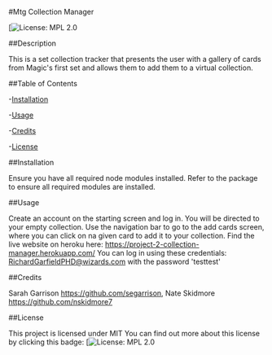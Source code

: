#Mtg Collection Manager

[![License: MPL 2.0](https://img.shields.io/badge/License-MPL%202.0-brightgreen.svg)

##Description

This is a set collection tracker that presents the user with a gallery of cards from Magic's first set and allows them to add them to a virtual collection.


##Table of Contents

-[Installation](#Installation)

-[Usage](#Usage)

-[Credits](#Credits)

-[License](#License)


##Installation

Ensure you have all required node modules installed. Refer to the package to ensure all required modules are installed.


##Usage

Create an account on the starting screen and log in. You will be directed to your empty collection. Use the navigation bar to go to the add cards screen, where you can click on na given card to add it to your collection. Find the live website on heroku here: https://project-2-collection-manager.herokuapp.com/ You can log in using these credentials: RichardGarfieldPHD@wizards.com with the password 'testtest'


##Credits

Sarah Garrison https://github.com/segarrison, Nate Skidmore https://github.com/nskidmore7


##License

This project is licensed under MIT
You can find out more about this license by clicking this badge: [![License: MPL 2.0](https://img.shields.io/badge/License-MPL%202.0-brightgreen.svg)
